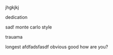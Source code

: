 jhgkjkj


dedication

sad!
monte carlo
style

trauama

longest
afdfadsfasdf
obvious
good
how are you?

